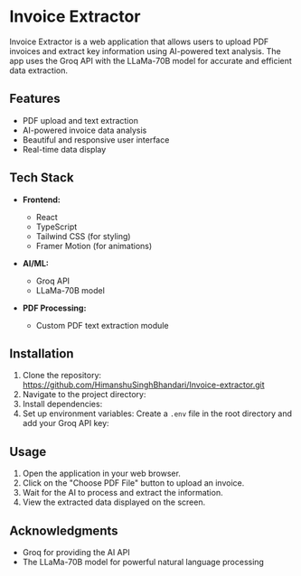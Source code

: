 # Invoice Extractor

Invoice Extractor is a web application that allows users to upload PDF invoices and extract key information using AI-powered text analysis. The app uses the Groq API with the LLaMa-70B model for accurate and efficient data extraction.

## Features

- PDF upload and text extraction
- AI-powered invoice data analysis
- Beautiful and responsive user interface
- Real-time data display

## Tech Stack

- **Frontend:**
  - React
  - TypeScript
  - Tailwind CSS (for styling)
  - Framer Motion (for animations)

- **AI/ML:**
  - Groq API
  - LLaMa-70B model

- **PDF Processing:**
  - Custom PDF text extraction module

## Installation

1. Clone the repository: https://github.com/HimanshuSinghBhandari/Invoice-extractor.git
2. Navigate to the project directory:
3. Install dependencies:
4. Set up environment variables:
Create a `.env` file in the root directory and add your Groq API key:

## Usage

1. Open the application in your web browser.
2. Click on the "Choose PDF File" button to upload an invoice.
3. Wait for the AI to process and extract the information.
4. View the extracted data displayed on the screen.

## Acknowledgments

- Groq for providing the AI API
- The LLaMa-70B model for powerful natural language processing